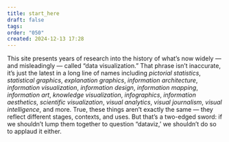 ```yaml
---
title: start_here
draft: false
tags: 
order: "050"
created: 2024-12-13 17:28
---
```

This site presents years of research into the history of what’s now widely — and misleadingly — called “data visualization.” That phrase isn’t inaccurate, it’s just the latest in a long line of names including *pictorial statistics*, *statistical graphics*, *explanation graphics*, *information architecture*, *information visualization*, *information design*, *information mapping*, *information art*, *knowledge visualization*, *infographics*, *information aesthetics*, *scientific visualization*, *visual analytics*, *visual journalism*, *visual intelligence*, and more. True, these things aren’t exactly the same — they reflect different stages, contexts, and uses. But that’s a two-edged sword: if we shouldn’t lump them together to question “dataviz,’ we shouldn’t do so to applaud it either. 



